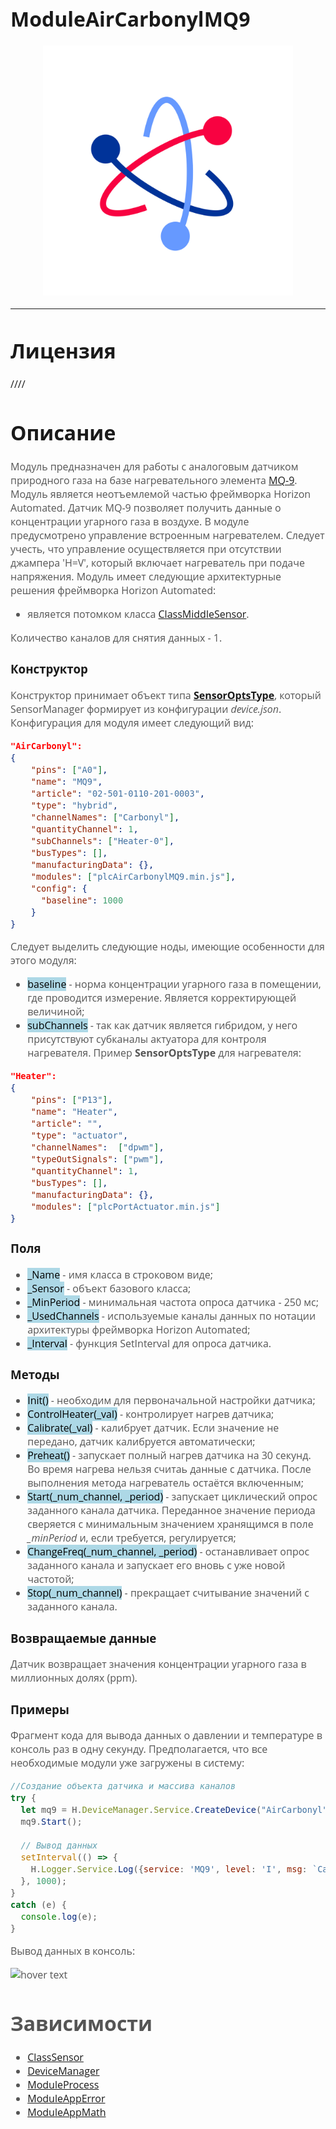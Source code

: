 <div style = "font-family: 'Open Sans', sans-serif; font-size: 16px">

# ModuleAirCarbonylMQ9
<p align="center">
  <img src="logo.png" width="400" title="hover text">
</p>

-----------------

# Лицензия
////

# Описание
<div style = "color: #555">

Модуль предназначен для работы с аналоговым датчиком природного газа на базе нагревательного элемента [MQ-9](https://github.com/Konkery/ModuleAirCarbonylMQ9/blob/main/res/MQ9_datasheet.pdf). Модуль является неотъемлемой частью фреймворка Horizon Automated. Датчик MQ-9 позволяет получить данные о концентрации угарного газа в воздухе. В модуле предусмотрено управление встроенным нагревателем. Следует учесть, что управление осуществляется при отсутствии джампера 'H=V', который включает нагреватель при подаче напряжения. Модуль имеет следующие архитектурные решения фреймворка Horizon Automated:
- является потомком класса [ClassMiddleSensor](https://github.com/Konkery/ModuleSensorArchitecture/blob/main/README.md).
 
Количество каналов для снятия данных - 1.
</div>

### Конструктор
<div style = "color: #555">

Конструктор принимает объект типа [**SensorOptsType**](https://github.com/Konkery/ModuleSensorArchitecture/blob/main/README.md), который SensorManager формирует из конфигурации *device.json*. Конфигурация для модуля имеет следующий вид:
```json
"AirCarbonyl": 
{
    "pins": ["A0"],
    "name": "MQ9",
    "article": "02-501-0110-201-0003",
    "type": "hybrid",
    "channelNames": ["Carbonyl"],
    "quantityChannel": 1,
    "subChannels": ["Heater-0"],
    "busTypes": [],
    "manufacturingData": {},
    "modules": ["plcAirCarbonylMQ9.min.js"],
    "config": {
      "baseline": 1000
    }
}
```
Следует выделить следующие ноды, имеющие особенности для этого модуля:
- <mark style="background-color: lightblue">baseline</mark> - норма концентрации угарного газа в помещении, где проводится измерение. Является корректирующей величиной;
- <mark style="background-color: lightblue">subChannels</mark> - так как датчик является гибридом, у него присутствуют субканалы актуатора для контроля нагревателя. Пример **SensorOptsType** для нагревателя:
```json
"Heater": 
{
    "pins": ["P13"],
    "name": "Heater",
    "article": "",
    "type": "actuator",
    "channelNames":  ["dpwm"],
    "typeOutSignals": ["pwm"],
    "quantityChannel": 1,
    "busTypes": [],
    "manufacturingData": {},
    "modules": ["plcPortActuator.min.js"]
}
```
</div>

### Поля
<div style = "color: #555">

- <mark style="background-color: lightblue">_Name</mark> - имя класса в строковом виде;
- <mark style="background-color: lightblue">_Sensor</mark> - объект базового класса;
- <mark style="background-color: lightblue">_MinPeriod</mark> - минимальная частота опроса датчика - 250 мс;
- <mark style="background-color: lightblue">_UsedChannels</mark> - используемые каналы данных по нотации архитектуры фреймворка Horizon Automated;
- <mark style="background-color: lightblue">_Interval</mark> - функция SetInterval для опроса датчика.
</div>

### Методы
<div style = "color: #555">

- <mark style="background-color: lightblue">Init()</mark> - необходим для первоначальной настройки датчика;
- <mark style="background-color: lightblue">ControlHeater(_val)</mark> - контролирует нагрев датчика;
- <mark style="background-color: lightblue">Calibrate(_val)</mark> - калибрует датчик. Если значение не передано, датчик калибруется автоматически;
- <mark style="background-color: lightblue">Preheat()</mark> - запускает полный нагрев датчика на 30 секунд. Во время нагрева нельзя считаь данные с датчика. После выполнения метода нагреватель остаётся включенным;
- <mark style="background-color: lightblue">Start(_num_channel, _period)</mark> - запускает циклический опрос заданного канала датчика. Переданное значение периода сверяется с минимальным значением хранящимся в поле *_minPeriod* и, если требуется, регулируется;
- <mark style="background-color: lightblue">ChangeFreq(_num_channel, _period)</mark> - останавливает опрос заданного канала и запускает его вновь с уже новой частотой;
- <mark style="background-color: lightblue">Stop(_num_channel)</mark> - прекращает считывание значений с заданного канала.
</div>

### Возвращаемые данные
<div style = "color: #555">

Датчик возвращает значения концентрации угарного газа в миллионных долях (ppm).
</div>


### Примеры
<div style = "color: #555">

Фрагмент кода для вывода данных о давлении и температуре в консоль раз в одну секунду. Предполагается, что все необходимые модули уже загружены в систему:
```js
//Создание объекта датчика и массива каналов
try {
  let mq9 = H.DeviceManager.Service.CreateDevice("AirCarbonyl")[0];
  mq9.Start();

  // Вывод данных
  setInterval(() => {
    H.Logger.Service.Log({service: 'MQ9', level: 'I', msg: `Carbonyl: ${(mq9.Value).toFixed(3)} ppm`});
  }, 1000);
}
catch (e) {
  console.log(e);
}
```
Вывод данных в консоль:
<p align="left">
  <img src="./res/output.png" title="hover text">
</p>
<div>

# Зависимости
- [ClassSensor](https://github.com/Konkery/ModuleSensorArchitecture/blob/main/README.md)
- [DeviceManager](https://github.com/Konkery/ModuleSensorManager/blob/main/README.md)
- [ModuleProcess](https://github.com/Konkery/ModuleProcess/blob/main/README.md)
- [ModuleAppError](https://github.com/Konkery/ModuleAppError/blob/main/README.md)
- [ModuleAppMath](https://github.com/Konkery/ModuleAppMath/blob/main/README.md)
</div>

